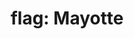 ---
layout: smileys&emotion
title: "flag: Mayotte"
emoji: flag_mayotte
permalink: 🇾🇹.html
image: assets/img/3moji/flag_mayotte.png
---